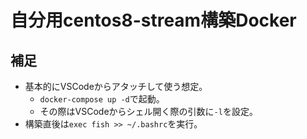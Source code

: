# 自分用centos8-stream構築Docker

## 補足

* 基本的にVSCodeからアタッチして使う想定。
  * `docker-compose up -d`で起動。
  * その際はVSCodeからシェル開く際の引数に``-l``を設定。
* 構築直後は``exec fish >> ~/.bashrc``を実行。
